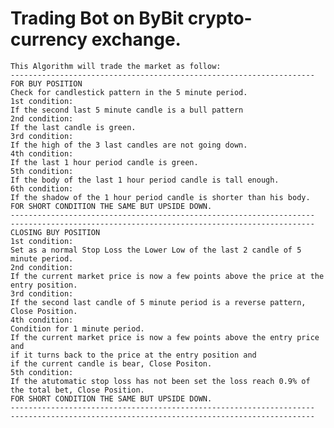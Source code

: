 # Trading Bot on ByBit crypto-currency exchange.

    This Algorithm will trade the market as follow:
    --------------------------------------------------------------------
    FOR BUY POSITION
    Check for candlestick pattern in the 5 minute period.
    1st condition:
    If the second last 5 minute candle is a bull pattern
    2nd condition:
    If the last candle is green.
    3rd condition:
    If the high of the 3 last candles are not going down.
    4th condition:
    If the last 1 hour period candle is green.
    5th condition:
    If the body of the last 1 hour period candle is tall enough.
    6th condition:
    If the shadow of the 1 hour period candle is shorter than his body.
    FOR SHORT CONDITION THE SAME BUT UPSIDE DOWN.
    --------------------------------------------------------------------
    --------------------------------------------------------------------
    CLOSING BUY POSITION
    1st condition:
    Set as a normal Stop Loss the Lower Low of the last 2 candle of 5 minute period.
    2nd condition:
    If the current market price is now a few points above the price at the entry position.
    3rd condition:
    If the second last candle of 5 minute period is a reverse pattern, Close Position.
    4th condition:
    Condition for 1 minute period.
    If the current market price is now a few points above the entry price and
    if it turns back to the price at the entry position and
    if the current candle is bear, Close Positon.
    5th condition:
    If the atutomatic stop loss has not been set the loss reach 0.9% of the total bet, Close Position.
    FOR SHORT CONDITION THE SAME BUT UPSIDE DOWN.
    --------------------------------------------------------------------
    --------------------------------------------------------------------
